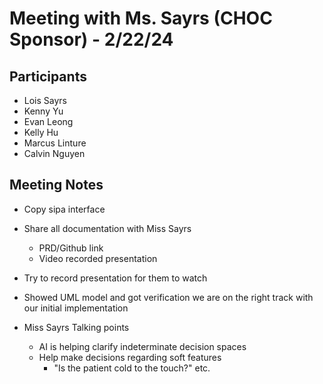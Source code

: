 # Meeting with Ms. Sayrs (CHOC Sponsor) - 2/22/24
## Participants
- Lois Sayrs
- Kenny Yu
- Evan Leong
- Kelly Hu
- Marcus Linture
- Calvin Nguyen

## Meeting Notes

- Copy sipa interface
- Share all documentation with Miss Sayrs
    - PRD/Github link
    - Video recorded presentation 
- Try to record presentation for them to watch 
- Showed UML model and got verification we are on the right track with our initial implementation 

- Miss Sayrs Talking points
    - AI is helping clarify indeterminate decision spaces
    - Help make decisions regarding soft features
        - "Is the patient cold to the touch?" etc.
